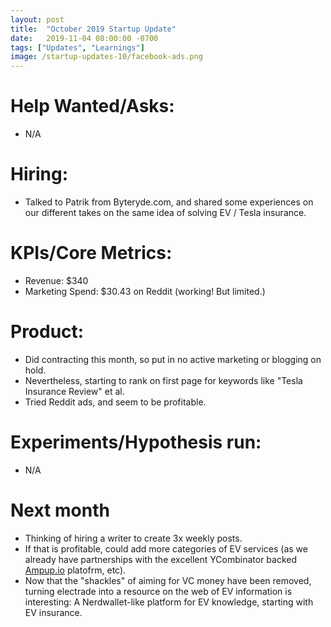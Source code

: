 ```yaml
---
layout: post
title:  "October 2019 Startup Update"
date:   2019-11-04 08:00:00 -0700
tags: ["Updates", "Learnings"]
image: /startup-updates-10/facebook-ads.png
---
```


# Help Wanted/Asks:
* N/A

# Hiring: 
* Talked to Patrik from Byteryde.com, and shared some experiences on our different takes on the same idea of solving EV / Tesla insurance.

# KPIs/Core Metrics:
* Revenue: $340
* Marketing Spend: $30.43 on Reddit (working! But limited.)

# Product:
* Did contracting this month, so put in no active marketing or blogging on hold.
* Nevertheless, starting to rank on first page for keywords like "Tesla Insurance Review" et al.
* Tried Reddit ads, and seem to be profitable.

# Experiments/Hypothesis run:
* N/A

# Next month
* Thinking of hiring a writer to create 3x weekly posts. 
* If that is profitable, could add more categories of EV services (as we already have partnerships with the excellent YCombinator backed [Ampup.io](https://www.ampup.io) platofrm, etc).
* Now that the "shackles" of aiming for VC money have been removed, turning electrade into a resource on the web of EV information is interesting: A Nerdwallet-like platform for EV knowledge, starting with EV insurance.
